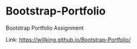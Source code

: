 # Bootstrap-Portfolio
Bootstrap Portfolio Assignment

Link: https://willking.github.io/Bootstrap-Portfolio/